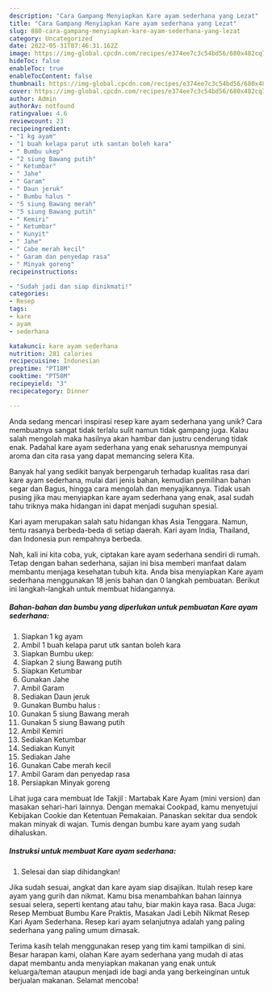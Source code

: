 ```yaml
---
description: "Cara Gampang Menyiapkan Kare ayam sederhana yang Lezat"
title: "Cara Gampang Menyiapkan Kare ayam sederhana yang Lezat"
slug: 880-cara-gampang-menyiapkan-kare-ayam-sederhana-yang-lezat
category: Uncategorized
date: 2022-05-31T07:46:31.162Z
image: https://img-global.cpcdn.com/recipes/e374ee7c3c54bd56/680x482cq70/kare-ayam-sederhana-foto-resep-utama.jpg
hideToc: false
enableToc: true
enableTocContent: false
thumbnail: https://img-global.cpcdn.com/recipes/e374ee7c3c54bd56/680x482cq70/kare-ayam-sederhana-foto-resep-utama.jpg
cover: https://img-global.cpcdn.com/recipes/e374ee7c3c54bd56/680x482cq70/kare-ayam-sederhana-foto-resep-utama.jpg
author: Admin
authorAv: notfound
ratingvalue: 4.6
reviewcount: 23
recipeingredient:
- "1 kg ayam"
- "1 buah kelapa parut utk santan boleh kara"
- " Bumbu ukep"
- "2 siung Bawang putih"
- " Ketumbar"
- " Jahe"
- " Garam"
- " Daun jeruk"
- " Bumbu halus "
- "5 siung Bawang merah"
- "5 siung Bawang putih"
- " Kemiri"
- " Ketumbar"
- " Kunyit"
- " Jahe"
- " Cabe merah kecil"
- " Garam dan penyedap rasa"
- " Minyak goreng"
recipeinstructions:

- "Sudah jadi dan siap dinikmati!"
categories:
- Resep
tags:
- kare
- ayam
- sederhana

katakunci: kare ayam sederhana 
nutrition: 281 calories
recipecuisine: Indonesian
preptime: "PT18M"
cooktime: "PT58M"
recipeyield: "3"
recipecategory: Dinner

---
```





Anda sedang mencari inspirasi resep kare ayam sederhana yang unik? Cara membuatnya sangat tidak terlalu sulit namun tidak gampang juga. Kalau salah mengolah maka hasilnya akan hambar dan justru cenderung tidak enak. Padahal kare ayam sederhana yang enak seharusnya mempunyai aroma dan cita rasa yang dapat memancing selera Kita.





Banyak hal yang sedikit banyak berpengaruh terhadap kualitas rasa dari kare ayam sederhana, mulai dari jenis bahan, kemudian pemilihan bahan segar dan Bagus, hingga cara mengolah dan menyajikannya. Tidak usah pusing jika mau menyiapkan kare ayam sederhana yang enak,      asal sudah tahu triknya maka hidangan ini dapat menjadi suguhan spesial.














Kari ayam merupakan salah satu hidangan khas Asia Tenggara. Namun, tentu rasanya berbeda-beda di setiap daerah. Kari ayam India, Thailand, dan Indonesia pun rempahnya berbeda.






Nah, kali ini kita coba, yuk, ciptakan kare ayam sederhana sendiri di rumah. Tetap dengan bahan sederhana, sajian ini bisa memberi manfaat dalam membantu menjaga kesehatan tubuh kita. Anda bisa menyiapkan Kare ayam sederhana menggunakan 18 jenis bahan dan 0 langkah pembuatan. Berikut ini langkah-langkah untuk membuat hidangannya.

<!--inarticleads1-->

##### Bahan-bahan dan bumbu yang diperlukan untuk pembuatan Kare ayam sederhana:

1. Siapkan 1 kg ayam
1. Ambil 1 buah kelapa parut utk santan boleh kara
1. Siapkan  Bumbu ukep:
1. Siapkan 2 siung Bawang putih
1. Siapkan  Ketumbar
1. Gunakan  Jahe
1. Ambil  Garam
1. Sediakan  Daun jeruk
1. Gunakan  Bumbu halus :
1. Gunakan 5 siung Bawang merah
1. Gunakan 5 siung Bawang putih
1. Ambil  Kemiri
1. Sediakan  Ketumbar
1. Sediakan  Kunyit
1. Sediakan  Jahe
1. Gunakan  Cabe merah kecil
1. Ambil  Garam dan penyedap rasa
1. Persiapkan  Minyak goreng


Lihat juga cara membuat Ide Takjil : Martabak Kare Ayam (mini version) dan masakan sehari-hari lainnya. Dengan memakai Cookpad, kamu menyetujui Kebijakan Cookie dan Ketentuan Pemakaian. Panaskan sekitar dua sendok makan minyak di wajan. Tumis dengan bumbu kare ayam yang sudah dihaluskan. 

<!--inarticleads2-->

##### Instruksi untuk membuat Kare ayam sederhana:


1. Selesai dan siap dihidangkan!

Jika sudah sesuai, angkat dan kare ayam siap disajikan. Itulah resep kare ayam yang gurih dan nikmat. Kamu bisa menambahkan bahan lainnya sesuai selera, seperti kentang atau tahu, biar makin kaya rasa. Baca Juga: Resep Membuat Bumbu Kare Praktis, Masakan Jadi Lebih Nikmat Resep Kari Ayam Sederhana. Resep kari ayam selanjutnya adalah yang paling sederhana yang paling umum dimasak. 

Terima kasih telah menggunakan resep yang tim kami tampilkan di sini. Besar harapan kami, olahan Kare ayam sederhana yang mudah di atas dapat membantu anda menyiapkan makanan yang enak untuk keluarga/teman ataupun menjadi ide bagi anda yang berkeinginan untuk berjualan makanan. Selamat mencoba!
